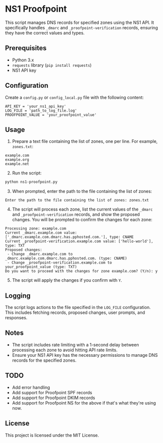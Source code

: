# NS1 Proofpoint

This script manages DNS records for specified zones using the NS1 API. It specifically handles `_dmarc` and `_proofpoint-verification` records, ensuring they have the correct values and types.

## Prerequisites

- Python 3.x
- `requests` library (`pip install requests`)
- NS1 API key

## Configuration

Create a `config.py` or `config_local.py` file with the following content:

```
API_KEY = 'your_ns1_api_key'
LOG_FILE = 'path_to_log_file.log'
PROOFPOINT_VALUE = 'your_proofpoint_value'
```

## Usage

1. Prepare a text file containing the list of zones, one per line. For example, `zones.txt`:

```
example.com
example.org
example.net
```

2. Run the script:

```sh
python ns1-proofpoint.py
```

3. When prompted, enter the path to the file containing the list of zones:

```
Enter the path to the file containing the list of zones: zones.txt
```

4. The script will process each zone, list the current values of the `_dmarc` and `_proofpoint-verification` records, and show the proposed changes. You will be prompted to confirm the changes for each zone:

```
Processing zone: example.com
Current _dmarc.example.com value: ['_dmarc.example.com.dmarc.has.pphosted.com.'], type: CNAME
Current _proofpoint-verification.example.com value: ['hello-world'], type: TXT
Proposed changes:
 - Change _dmarc.example.com to _dmarc.example.com.dmarc.has.pphosted.com. (type: CNAME)
 - Change _proofpoint-verification.example.com to your_proofpoint_value (type: TXT)
Do you want to proceed with the changes for zone example.com? (Y/n): y
```

5. The script will apply the changes if you confirm with `Y`.

## Logging

The script logs actions to the file specified in the `LOG_FILE` configuration. This includes fetching records, proposed changes, user prompts, and responses.

## Notes

- The script includes rate limiting with a 1-second delay between processing each zone to avoid hitting API rate limits.
- Ensure your NS1 API key has the necessary permissions to manage DNS records for the specified zones.

## TODO

- Add error handling
- Add support for Proofpoint SPF records
- Add support for Proofpoint DKIM records
- Add support for Proofpoint NS for the above if that's what they're using now.

## License

This project is licensed under the MIT License.